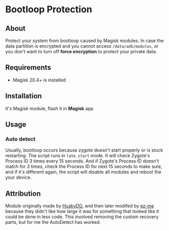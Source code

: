 # Bootloop Protection


## About
Protect your system from bootloop caused by Magisk modules.
In case the data partition is encrypted and you cannot access `/data/adb/modules`, or you don't want to turn off **force encryption** to protect your private data.


## Requirements
- Magisk 20.4+ is installed


## Installation
It's Magisk module, flash it in **Magisk** app


## Usage

### Auto detect
Usually, bootloop occurs because zygote doesn't start properly or is stuck restarting.
The script runs in `late_start` mode. It will check Zygote's Process ID 3 times every 15 seconds.
And if Zygote's Process ID doesn't match for 3 times, check the Process ID for next 15 seconds to make sure, and if it's different again, the script will disable all modules and reboot the your device.


## Attribution
Module originally made by [HuskyDG](https://github.com/HuskyDG), and then later modifed by [ez-me](https://github.com/ez-me) because they didn't like how large it was for something that looked like it could be done in less code. 
This involved removing the custom recovery parts, but for me the AutoDetect has worked.
